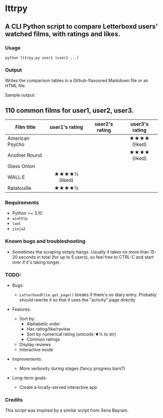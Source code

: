 # lttrpy

## A CLI Python script to compare Letterboxd users' watched films, with ratings and likes.

### Usage

```
python lttrpy.py user1 [user2 ...]
```

### Output

Writes the comparison tables in a Github-flavoured Markdown file or an HTML file.

Sample output:

## 110 common films for user1, user2, user3.

Film title | user1's rating | user2's rating | user3's rating
--- | :---: | :---: | :---:
American Psycho |  |  | ★★★★ (liked)
Another Round |  |  | ★★★★ (liked)
Glass Onion |  |  |
WALL·E | ★★★★½ (liked) |  |
Ratatouille | ★★★★½ |  |


### Requirements

* Python >= 3.10
* `aiohttp`
* `lxml`
* `jinja2`
  

### Known bugs and troubleshooting

* Sometimes the scraping simply hangs. Usually it takes no more than 15-20 seconds in total (for up to 5 users), so feel free to CTRL-C and start over if it's taking longer.


### TODO:
- Bugs: 
    * `LetterboxdFilm.get_page()` breaks if there's no diary entry. Probably should rewrite it so that it uses the "activity" page directly

- Features:
    * Sort by:
        - Alphabetic order
        - Has rating/like/review
        - Sort by numerical rating (unicode ★½ to str)
        - Common ratings
    * Display reviews
    * Interactive mode
- Improvements:
    * More verbosity during stages (fancy progress bars?)
- Long-term goals:
    * Create a locally-served interactive app

### Credits

This script was inspired by a similar script from Sena Bayram.
